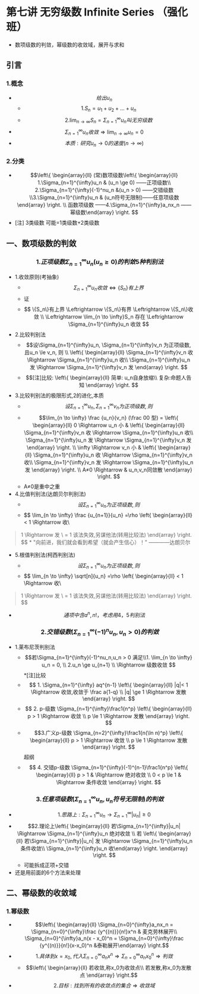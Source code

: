 # 第七讲 无穷级数 Infinite Series （强化班）
* 数项级数的判敛，幂级数的收敛域，展开与求和

## 引言
### 1.概念
* $$给出{u_n}$$
    * $$ 1. S_n=u_1+u_2+\dots+u_n $$
    * $$2. \lim_{n \to \infty}S_n = \Sigma_{n=1}^{\infty}u_n 叫无穷级数$$
* $$ \Sigma_{n=1}^{\infty}u_n 收敛 \Rightarrow  \lim_{n \to \infty}u_n = 0$$
* $$本质:研究u_n \to 0 的速度 (n \to \infty)$$

### 2.分类
*  $$\left\{ \begin{array}{ll} (常)数项级数\left\{ \begin{array}{ll} 1.\Sigma_{n=1}^{\infty}u_n & (u_n \ge 0)  ——正项级数\\ 2.\Sigma_{n=1}^{\infty}(-1)^nu_n &(u_n > 0) ——交错级数 \\3.\Sigma_{n=1}^{\infty}u_n & (u_n符号无限制)——任意项级数   \end{array} \right. \\ 函数项级数 ——4.\Sigma_{n=1}^{\infty}a_nx_n ——幂级数\end{array} \right. $$
* [注] 3类级数 可能=1类级数+2类级数

## 一、数项级数的判敛
### $$1.正项级数 \Sigma_{n=1}^{\infty}u_n (u_n \ge 0) 的判敛 5种判别法$$
* 1.收敛原则(考抽象)
    * $$\Sigma_{n=1}^{\infty}u_n 收敛 \Leftrightarrow \{S_n\}有上界 $$ 
    * 证
    * $$ \{S_n\}有上界  \Leftrightarrow  \{S_n\}有界 \Leftrightarrow \{S_n\}收敛  \\ \Leftrightarrow \lim_{n \to \infty}S_n 存在 \Leftrightarrow  \Sigma_{n=1}^{\infty}u_n 收敛 $$
* 2.比较判别法
    * $$设\Sigma_{n=1}^{\infty}u_n, \Sigma_{n=1}^{\infty}v_n 为正项级数, 且u_n \le v_n, 则 \\ \left\{ \begin{array}{ll} \Sigma_{n=1}^{\infty}v_n  收 \Rightarrow \Sigma_{n=1}^{\infty}u_n 收\\ \Sigma_{n=1}^{\infty}u_n 发 \Rightarrow \Sigma_{n=1}^{\infty}v_n 发    \end{array} \right.  $$
    * $$[注]比较: \left\{ \begin{array}{ll} 简单: u_n自身放缩\\ 复杂:命题人告知    \end{array} \right.  $$
* 3.比较判别法的极限形式,2的进化,本质
    * $$设\Sigma_{n=1}^{\infty}u_n, \Sigma_{n=1}^{\infty}v_n 为正项级数, 则$$
    * $$\lim_{n \to \infty} \frac {u_n}{v_n} (\frac 00 型) =  \left\{ \begin{array}{ll} 0 \Rightarrow u_n 小 & \left\{ \begin{array}{ll} \Sigma_{n=1}^{\infty}v_n  收 \Rightarrow \Sigma_{n=1}^{\infty}u_n 收\\ \Sigma_{n=1}^{\infty}u_n 发 \Rightarrow \Sigma_{n=1}^{\infty}v_n 发    \end{array} \right.  \\ \infty \Rightarrow v_n 小 &  \left\{ \begin{array}{ll} \Sigma_{n=1}^{\infty}u_n  收 \Rightarrow \Sigma_{n=1}^{\infty}v_n 收\\ \Sigma_{n=1}^{\infty}v_n 发 \Rightarrow \Sigma_{n=1}^{\infty}u_n 发    \end{array} \right.     \\ A≠0 \Rightarrow & u_n,v_n同敛散 \end{array} \right.  $$
    * A≠0是重中之重
* 4.比值判别法(达朗贝尔判别法)
    * $$设\Sigma_{n=1}^{\infty}u_n 为正项级数, 则$$
    * $$ \lim_{n \to \infty} \frac {u_{n+1}}{u_n}   =\rho \left\{ \begin{array}{ll} < 1 \Rightarrow  收\\ > 1 \Rightarrow  发  \\ = 1 该法失效,另谋他法(转用比较法)  \end{array} \right.  $$
    * "向前进，我们就会看到希望（就会产生信心）！" ————达朗贝尔
* 5.根值判别法(柯西判别法)
    * $$设\Sigma_{n=1}^{\infty}u_n 为正项级数, 则$$
    * $$ \lim_{n \to \infty} \sqrt[n]{u_n}   =\rho \left\{ \begin{array}{ll} < 1 \Rightarrow  收\\ > 1 \Rightarrow  发  \\ = 1 该法失效,另谋他法(转用比较法)  \end{array} \right.  $$

* $$通项中含a^n,n!，考虑用4，5判别法$$


### $$2.交错级数(\Sigma_{n=1}^{\infty}(-1)^nu_n,u_n > 0)的判敛$$
* 1.莱布尼茨判别法
    * $$若\Sigma_{n=1}^{\infty}(-1)^nu_n,u_n > 0 满足\\1. \lim_{n \to \infty} u_n = 0, \\ 2.u_n \ge u_{n+1} \\ \Rightarrow 级数收敛 $$
*[注]比较
    * $$ 1. \Sigma_{n=1}^{\infty} aq^{n-1} \left\{ \begin{array}{ll} |q|< 1 \Rightarrow 收敛,收敛于 \frac a{1-q} \\|q| \ge 1 \Rightarrow 发散 \end{array} \right. $$ 
    *  $$ 2. p-级数  \Sigma_{n=1}^{\infty}\frac1{n^p} \left\{ \begin{array}{ll} p > 1 \Rightarrow 收敛 \\p \le 1 \Rightarrow 发散 \end{array} \right. $$ 
    * $$3.广义p-级数  \Sigma_{n=2}^{\infty}\frac1{n(\ln n)^p} \left\{ \begin{array}{ll} p > 1 \Rightarrow 收敛 \\p \le 1 \Rightarrow 发散 \end{array} \right. $$ 超纲
    * $$ 4. 交错p-级数  \Sigma_{n=1}^{\infty}(-1)^{n-1}\frac1{n^p} \left\{ \begin{array}{ll} p > 1  & \Rightarrow 绝对收敛 \\ 0 < p \le 1 & \Rightarrow 条件收敛  \end{array} \right. $$ 

### $$3.任意项级数(\Sigma_{n=1}^{\infty}u_n,u_n符号无限制)的判敛$$
* $$1.思路上:\Sigma_{n=1}^{\infty}u_n \to \Sigma_{n=1}^{\infty}|u_n| \ge 0$$
* $$2.理论上\left\{ \begin{array}{ll} 若\Sigma_{n=1}^{\infty}|u_n| \Rightarrow \Sigma_{n=1}^{\infty}u_n 绝对收敛 \\ 若 \left\{ \begin{array}{ll} 若\Sigma_{n=1}^{\infty}|u_n| 发 \Rightarrow \Sigma_{n=1}^{\infty}u_n 条件收敛\\  \Sigma_{n=1}^{\infty}u_n 收\end{array} \right. \end{array} \right. $$ 
    * 可能拆成正项+交错 
* 还是用前面的6个方法来处理

## 二、幂级数的收敛域
### 1.幂级数
* $$\left\{ \begin{array}{ll} \Sigma_{n=0}^{\infty}a_nx_n = \Sigma_{n=0}^{\infty}\frac {y^{(n)}}{n!}x^n  & 麦克劳林展开\\ \Sigma_{n=0}^{\infty}a_n(x - x_0)^n = \Sigma_{n=0}^{\infty}\frac {y^{(n)}}{n!}(x-x_0)^n   &泰勒展开\end{array} \right.$$
* $$1.具体到x=x_0,代入\Sigma_{n=0}^{\infty}a_nx^n \Rightarrow \Sigma_{n=0}^{\infty}a_nx_0^n \Rightarrow 判敛$$
    * $$\left\{ \begin{array}{ll} 若收敛,称x_0为收敛点\\ 若发散,称x_0为发散点 \end{array} \right.$$
* $$2.目标:找到所有的收敛点的集合\Rightarrow 收敛域$$


    

